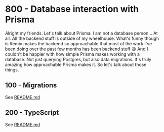 # 800 - Database interaction with Prisma

Alright my friends. Let's talk about Prisma. I am not a database person... At all. All the backend stuff is outside of my wheelhouse. What's funny though is Remix makes the backend so approachable that most of the work I've been doing over the past few months has been backend stuff 😆 And I couldn't be happier with how simple Prisma makes working with a database. Not just querying Postgres, but also data migrations. It's truly amazing how approachable Prisma makes it. So let's talk about those things.

## 100 - Migrations

See [README.md](./100/README.md)

## 200 - TypeScript

See [README.md](./200/README.md)
